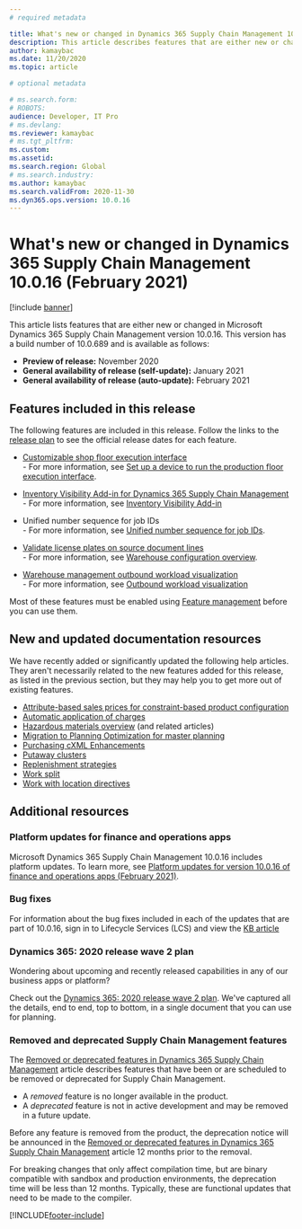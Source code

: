 ```yaml
---
# required metadata

title: What's new or changed in Dynamics 365 Supply Chain Management 10.0.16 (February 2021) 
description: This article describes features that are either new or changed in Dynamics 365 Supply Chain Management 10.0.16. 
author: kamaybac
ms.date: 11/20/2020
ms.topic: article

# optional metadata

# ms.search.form: 
# ROBOTS: 
audience: Developer, IT Pro
# ms.devlang: 
ms.reviewer: kamaybac
# ms.tgt_pltfrm: 
ms.custom: 
ms.assetid: 
ms.search.region: Global
# ms.search.industry: 
ms.author: kamaybac
ms.search.validFrom: 2020-11-30
ms.dyn365.ops.version: 10.0.16
---
```


# What's new or changed in Dynamics 365 Supply Chain Management 10.0.16 (February 2021)

[!include [banner](../../finance/includes/banner.md)]

This article lists features that are either new or changed in Microsoft Dynamics 365 Supply Chain Management version 10.0.16. This version has a build number of 10.0.689 and is available as follows:

- **Preview of release:** November 2020
- **General availability of release (self-update):** January 2021
- **General availability of release (auto-update):** February 2021

## Features included in this release

The following features are included in this release. Follow the links to the [release plan](/dynamics365-release-plan/2020wave2/finance-operations/dynamics365-supply-chain-management/planned-features) to see the official release dates for each feature.

- [Customizable shop floor execution interface](/dynamics365-release-plan/2020wave2/finance-operations/dynamics365-supply-chain-management/customizable-shop-floor-execution-interface)<br> - For more information, see [Set up a device to run the production floor execution interface](../production-control/production-floor-execution-setup.md).

- [Inventory Visibility Add-in for Dynamics 365 Supply Chain Management](/dynamics365-release-plan/2020wave2/finance-operations/dynamics365-supply-chain-management/inventory-visibility-add-in-dynamics-365-supply-chain-management-preview)<br> - For more information, see [Inventory Visibility Add-in](../inventory/inventory-visibility.md)

- Unified number sequence for job IDs<br> - For more information, see [Unified number sequence for job IDs](../production-control/unified-job-ids.md).

- [Validate license plates on source document lines](/dynamics365-release-plan/2020wave2/finance-operations/dynamics365-supply-chain-management/validate-license-plates-source-document-lines)<br> - For more information, see [Warehouse configuration overview](../warehousing/warehouse-configuration.md).

- [Warehouse management outbound workload visualization](/dynamics365-release-plan/2020wave2/finance-operations/dynamics365-supply-chain-management/warehouse-management--workload-visualization)<br> - For more information, see [Outbound workload visualization](../warehousing/outbound-workload-visualization.md)

Most of these features must be enabled using [Feature management](../../fin-ops-core/fin-ops/get-started/feature-management/feature-management-overview.md) before you can use them.

## New and updated documentation resources

We have recently added or significantly updated the following help articles. They aren't necessarily related to the new features added for this release, as listed in the previous section, but they may help you to get more out of existing features.

- [Attribute-based sales prices for constraint-based product configuration](../pim/attribute-based-product-configurator.md)
- [Automatic application of charges](../procurement/automatic-charges-allocation.md)
- [Hazardous materials overview](../pim/hazmat-overview.md) (and related articles)
- [Migration to Planning Optimization for master planning](../master-planning/new-master-planning-engine.md)
- [Purchasing cXML Enhancements](../procurement/purchasing-cxml-enhancements.md)
- [Putaway clusters](../warehousing/putaway-clusters.md)
- [Replenishment strategies](../warehousing/replenishment-strategies.md)
- [Work split](../warehousing/work-split.md)
- [Work with location directives](../warehousing/create-location-directive.md)

## Additional resources

### Platform updates for finance and operations apps

Microsoft Dynamics 365 Supply Chain Management 10.0.16 includes platform updates. To learn more, see [Platform updates for version 10.0.16 of finance and operations apps (February 2021)](../../fin-ops-core/dev-itpro/get-started/whats-new-platform-updates-10-0-16.md).

### Bug fixes

For information about the bug fixes included in each of the updates that are part of 10.0.16, sign in to Lifecycle Services (LCS) and view the [KB article](https://fix.lcs.dynamics.com/Issue/Details?bugId=528995&dbType=3&qc=267a545fabd24e111868bedc16716f5713a785ed096cdb6209526f41631e41db)

### Dynamics 365: 2020 release wave 2 plan

Wondering about upcoming and recently released capabilities in any of our business apps or platform?

Check out the [Dynamics 365: 2020 release wave 2 plan](/dynamics365-release-plan/2020wave2/index). We've captured all the details, end to end, top to bottom, in a single document that you can use for planning.

### Removed and deprecated Supply Chain Management features

The [Removed or deprecated features in Dynamics 365 Supply Chain Management](../get-started/removed-deprecated-features-scm-updates.md) article describes features that have been or are scheduled to be removed or deprecated for Supply Chain Management.

- A *removed* feature is no longer available in the product.
- A *deprecated* feature is not in active development and may be removed in a future update.

Before any feature is removed from the product, the deprecation notice will be announced in the [Removed or deprecated features in Dynamics 365 Supply Chain Management](../get-started/removed-deprecated-features-scm-updates.md) article 12 months prior to the removal.

For breaking changes that only affect compilation time, but are binary compatible with sandbox and production environments, the deprecation time will be less than 12 months. Typically, these are functional updates that need to be made to the compiler.


[!INCLUDE[footer-include](../../includes/footer-banner.md)]
